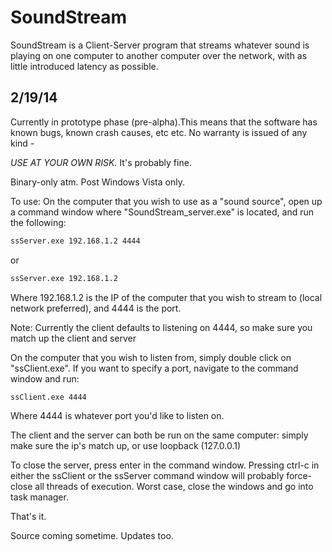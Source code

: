 SoundStream
===========
SoundStream is a Client-Server program that streams whatever sound is playing on one computer to another computer over the network, with as little introduced latency as possible.


2/19/14
------------------
Currently in prototype phase (pre-alpha).This means that the software has known bugs, known crash causes, etc etc. No warranty is issued of any kind - 

_USE AT YOUR OWN RISK._
It's probably fine.

Binary-only atm. Post Windows Vista only.

To use:
On the computer that you wish to use as a "sound source", open up a command window where "SoundStream_server.exe" is located, and run the following:
```cmd
ssServer.exe 192.168.1.2 4444
```
or
```cmd
ssServer.exe 192.168.1.2
```
Where 192.168.1.2 is the IP of the computer that you wish to stream to (local network preferred), and 4444 is the port.

Note: Currently the client defaults to listening on 4444, so make sure you match up the client and server

On the computer that you wish to listen from, simply double click on "ssClient.exe". If you want to specify a port, navigate to the command window and run:
```cmd
ssClient.exe 4444
```
Where 4444 is whatever port you'd like to listen on.

The client and the server can both be run on the same computer: simply make sure the ip's match up, or use loopback (127.0.0.1)

To close the server, press enter in the command window. Pressing ctrl-c in either the ssClient or the ssServer command window will probably force-close all threads of execution. Worst case, close the windows and go into task manager.


That's it.

Source coming sometime.
Updates too.
